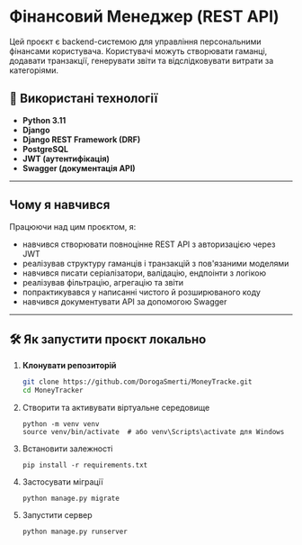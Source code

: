# Фінансовий Менеджер (REST API)
Цей проєкт є backend-системою для управління персональними фінансами користувача. Користувачі можуть створювати гаманці, додавати транзакції, генерувати звіти та відслідковувати витрати за категоріями.

## 🔧 Використані технології

- **Python 3.11**
- **Django**
- **Django REST Framework (DRF)**
- **PostgreSQL**
- **JWT (аутентифікація)**
- **Swagger (документація API)**

---

## Чому я навчився

Працюючи над цим проєктом, я:
- навчився створювати повноцінне REST API з авторизацією через JWT
- реалізував структуру гаманців і транзакцій з пов'язаними моделями
- навчився писати серіалізатори, валідацію, ендпоінти з логікою
- реалізував фільтрацію, агрегацію та звіти
- попрактикувався у написанні чистого й розширюваного коду
- навчився документувати API за допомогою Swagger

---

## 🛠️ Як запустити проєкт локально

1. **Клонувати репозиторій**
   ```bash
   git clone https://github.com/DorogaSmerti/MoneyTracke.git
   cd MoneyTracker
2. Створити та активувати віртуальне середовище
   ```
   python -m venv venv
   source venv/bin/activate  # або venv\Scripts\activate для Windows
3. Встановити залежності
   ```
   pip install -r requirements.txt
5. Застосувати міграції
   ```
   python manage.py migrate
7. Запустити сервер
   ```
   python manage.py runserver
